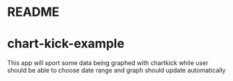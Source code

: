 # README
# chart-kick-example
This app will sport some data being graphed with chartkick while user should be able to choose date range and graph should update automatically

